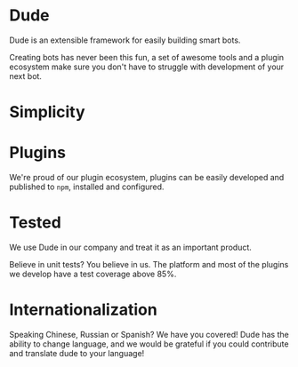 # Dude

 Dude is an extensible framework for easily building smart bots.
 
 Creating bots has never been this fun, a set of awesome tools and a plugin ecosystem make sure you don't have to struggle with development of your next bot.


# Simplicity
 

# Plugins
 We're proud of our plugin ecosystem, plugins can be easily developed and published to `npm`, installed and configured.
 
# Tested
 We use Dude in our company and treat it as an important product.
 
 Believe in unit tests? You believe in us. The platform and most of the plugins we develop have a test coverage above 85%.
 
# Internationalization
 Speaking Chinese, Russian or Spanish? We have you covered! Dude has the ability to change language, and we would be grateful if you could contribute and translate dude to your language!